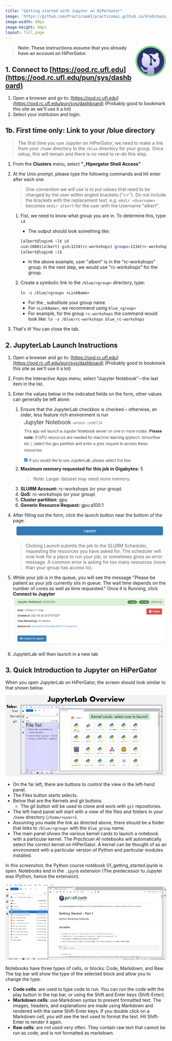```yaml
---
title: "Getting started with Jupyter on HiPerGator"
image: 'https://github.com/PracticumAI/practicumai.github.io/blob/main/images/icons/practicumai_git.png?raw=true'
image-width: 80px
image-height: 80px
layout: full_page
---
```


<img src='https://github.com/PracticumAI/practicumai.github.io/blob/main/images/icons/practicumai_git.png?raw=true' align='right' width=100>

> **Note: These instructions assume that you already have an account on HiPerGator.**

## 1. Connect to [https://ood.rc.ufl.edu](https://ood.rc.ufl.edu/pun/sys/dashboard)

1. Open a browser and go to: [https://ood.rc.ufl.edu](https://ood.rc.ufl.edu/pun/sys/dashboard)
(Probably good to bookmark this site as we'll use it a lot)
1. Select your institution and login.

## 1b. First time only: Link to your /blue directory

> The first time you use Jupyter on HiPerGator, we need to make a link from your `/home` directory to the `/blue` directory for your group. Once setup, this will remain and there is no need to re-do this step.

1. From the **Clusters** menu, select **"_Hipergator Shell Access"**
1. At the Unix prompt, please type the following commands and hit enter after each one.
   > One convention we will use is to put values that need to be changed by the user within angled brackets ("<>"). Do not include the brackets with the replacement text. e.g. `mkdir <Username>` becomes `mkdir albert` for the user with the Username "albert".

   1. Fist, we need to know what group you are in. To determine this, type: `id`
       - The output should look something like:

       ```bash
       [albert@login6 ~]$ id
       uid=10801(albert) gid=1234(rc-workshops) groups=1234(rc-workshops)
       [albert@login6 ~]$
       ```

       - In the above example, user "albert" is in the "rc-workshops" group. In the next step, we would use "rc-workshops" for the group.
   1. Create a symbolic link to the `/blue/<group>` directory, type:

        `ln -s /blue/<group> <LinkName>`

       - For the <group>, substitute your group name
       - For `<LinkName>`, we recommend using `blue_<group>`
       - For example, for the group `rc-workshops` the command would look like: `ln -s /blue/rc-workshops blue_rc-workshops`

1. That's it! You can close the tab.

## 2. JupyterLab Launch Instructions

1. Open a browser and go to: [https://ood.rc.ufl.edu](https://ood.rc.ufl.edu/pun/sys/dashboard)
(Probably good to bookmark this site as we'll use it a lot)

1. From the Interactive Apps menu, select "Jupyter Notebook"--the last item in the list.

1. Enter the values below in the indicated fields on the form, other values can generally be left alone:
   1. Ensure that the JupyterLab checkbox is checked – otherwise, an older, less feature rich environment is run
   ![Screenshot showing the JupyterLab checkbox](/images/JupyterLab_checkbox.png)
   1. **Maximum memory requested for this job in Gigabytes:** 5
      > Note: Larger dataset may need more memory.
   1. **SLURM Account:** rc-workshops (or your group)
   1. **QoS:** rc-workshops (or your group)
   1. **Cluster partition:** gpu
   1. **Generic Resource Request:** gpu:a100:1
1. After filling out the form, click the launch button near the bottom of the page.
![Screenshot of the Launch button](/images/Launch_button.png)
   > Clicking Launch submits the job to the SLURM Scheduler, requesting the resources you have asked for. The scheduler will now look for a place to run your job, or sometimes gives an error message. A common error is asking for too many resources (more than your group has access to).
1. While your job is in the queue, you will see the message "Please be patient as your job currently sits in queue. The wait time depends on the number of cores as well as time requested."  Once it is Running, click **Connect to Jupyter**
![Screenshot of the Connection card, showing the connect to Jupyter button](/images/Connection_card.png)

1. JupyterLab will then launch in a new tab

## 3. Quick Introduction to Jupyter on HiPerGator

When you open JupyterLab on HiPerGator, the screen should look similar to that shown below.

![Screenshot of the JupyterLab interface on HiPerGator, highlighting the files panel on the left, the files, kernels and git tabs on the left and kernel cards in the main panel](/images/Jupyter_overview.png)

- On the far left, there are buttons to control the view in the left-hand panel.
- The Files button starts selects.
- Below that are the Kernels and git buttons.
  - The git button will be used to clone and work with `git` repositories.
- The left-hand panel will start with a view of the files and folders in your `/home` directory (`/home/<user>`).
- Assuming you made the link as directed above, there should be a folder that links to `/blue/<group>` with the `blue_group` name.
- The main panel shows the various kernel cards to launch a notebook with a particular kernel. The *Practicum AI* notebooks will automatically select the correct kernel on HiPerGator. A kernel can be thought of as an environment with a particular version of Python and particular modules installed.

In this screenshot, the Python course notebook 01_getting_started.ipynb is open. Notebooks end in the `.ipynb` extension (The predecessor tu Jupyter was iPython, hence the extension).

![Screenshot of the Python notebook in Jupyter on HiPerGator](/images/Jupyter_python.png)

Notebooks have three types of cells, or blocks: Code, Markdown, and Raw. The top bar will show the type of the selected block and allow you to change the type.

- **Code cells**: are used to type code to run. You can run the code with the play button in the top bar, or using the Shift and Enter keys (Shift-Enter).
- **Markdown cells**: use Markdown syntax to present formatted text. The images, headers, and explanations are made using Markdown and rendered with the same Shift-Enter keys. If you double click on a Markdown cell, you will see the text used to format the text. Hit Shift-Enter to render it again.
- **Raw cells**: are not used very often. They contain raw text that cannot be run as code, and is not formatted as markdown.

